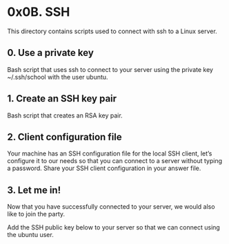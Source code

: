 # 0x0B. SSH

This directory contains scripts used to connect with ssh to a Linux server.

## 0. Use a private key

Bash script that uses ssh to connect to your server using the private key ~/.ssh/school with the user ubuntu.

## 1. Create an SSH key pair

Bash script that creates an RSA key pair.

## 2. Client configuration file

Your machine has an SSH configuration file for the local SSH client, let’s configure it to our needs so that you can connect to a server without typing a password. Share your SSH client configuration in your answer file.

## 3. Let me in!

Now that you have successfully connected to your server, we would also like to join the party.

Add the SSH public key below to your server so that we can connect using the ubuntu user.